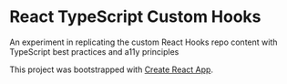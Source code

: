 # React TypeScript Custom Hooks

An experiment in replicating the custom React Hooks repo content with TypeScript best practices and a11y principles

This project was bootstrapped with [Create React App](https://github.com/facebook/create-react-app).
